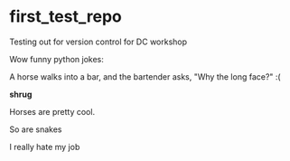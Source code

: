 # first_test_repo
Testing out for version control for DC workshop

Wow funny python jokes: 

A horse walks into a bar, and the bartender asks, "Why the long face?"
:(

**shrug**

Horses are pretty cool. 

So are snakes

I really hate my job

